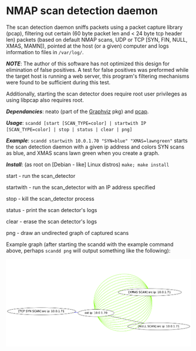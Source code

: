 NMAP scan detection daemon
=====================

The scan detection daemon sniffs packets using a packet capture library (pcap), filtering out certain (60 byte packet len and < 24 byte tcp header len) packets (based on default NMAP scans, UDP or TCP [SYN, FIN, NULL, XMAS, MAMN]), pointed at the host (or a given) computer and logs information to files in ```/var/log/```.

***NOTE***: The author of this software has not optimized this design for elimination of false positives. A test for false positives was preformed while the target host is running a web server, this program's filtering mechanisms were found to be sufficient during this test.

Additionally, starting the scan detector does require root user privileges as using libpcap also requires root.

***Dependancies***: neato (part of the [Graphviz](https://packages.debian.org/wheezy/libgraphviz-dev) pkg) and [pcap](https://packages.debian.org/squeeze/libpcap-dev).

***Usage***: ```scandd [start [SCAN_TYPE=color] | startwith IP [SCAN_TYPE=color] | stop | status | clear | png]```

***Example***: ```scandd startwith 10.0.1.70 "SYN=blue" "XMAS=lawngreen"``` starts the scan detection daemon with a given ip address and colors SYN scans as blue, and XMAS scans lawn green when you create a graph.

***Install***: (as root on [Debian - like] Linux distros) ```make; make install```

start - run the scan_detector

startwith - run the scan_detector with an IP address specified

stop - kill the scan_detector process

status - print the scan detector's logs

clear - erase the scan detector's logs

png - draw an undirected graph of captured scans

Example graph (after starting the scandd with the example command above, perhaps ```scandd png``` will output something like the following):

![alt text](https://raw.githubusercontent.com/clampz/scan_detection_daemon/master/ex/example_scan_detect.png "Example NMAP Scan 1")

